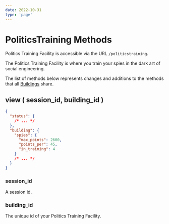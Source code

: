 ```yaml
---
date: 2022-10-31
type: 'page'
---
```


# PoliticsTraining Methods

Politics Training Facility is accessible via the URL `/politicstraining`.

The Politics Training Facility is where you train your spies in the dark art of social engineering.

The list of methods below represents changes and additions to the methods that all [Buildings](/api/Buildings) share.

## view ( session_id, building_id )

```json
{
  "status": {
    /* ... */
  },
  "building": {
    "spies": {
      "max_points": 2600,
      "points_per": 45,
      "in_training": 4
    }
    /* ... */
  }
}
```

### session_id

A session id.

### building_id

The unique id of your Politics Training Facility.
